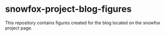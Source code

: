 # snowfox-project-blog-figures
This repository contains figures created for the blog located on the snowfox project page.
